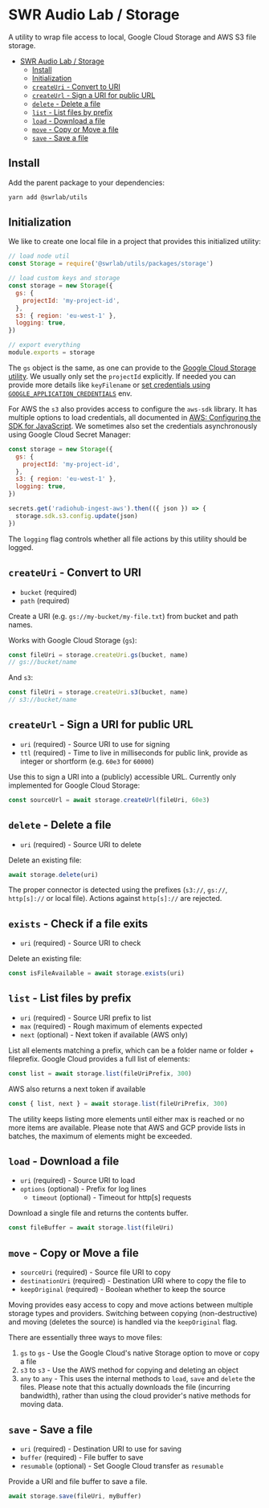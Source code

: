 # SWR Audio Lab / Storage

A utility to wrap file access to local, Google Cloud Storage and AWS S3 file storage.

- [SWR Audio Lab / Storage](#swr-audio-lab--storage)
  - [Install](#install)
  - [Initialization](#initialization)
  - [`createUri` - Convert to URI](#createuri---convert-to-uri)
  - [`createUrl` - Sign a URI for public URL](#createurl---sign-a-uri-for-public-url)
  - [`delete` - Delete a file](#delete---delete-a-file)
  - [`list` - List files by prefix](#list---list-files-by-prefix)
  - [`load` - Download a file](#load---download-a-file)
  - [`move` - Copy or Move a file](#move---copy-or-move-a-file)
  - [`save` - Save a file](#save---save-a-file)

## Install

Add the parent package to your dependencies:

```sh
yarn add @swrlab/utils
```

## Initialization

We like to create one local file in a project that provides this initialized utility:

```js
// load node util
const Storage = require('@swrlab/utils/packages/storage')

// load custom keys and storage
const storage = new Storage({
  gs: {
    projectId: 'my-project-id',
  },
  s3: { region: 'eu-west-1' },
  logging: true,
})

// export everything
module.exports = storage
```

The `gs` object is the same, as one can provide to the [Google Cloud Storage utility](https://googleapis.dev/nodejs/storage/latest/index.html). We usually only set the `projectId` explicitly. If needed you can provide more details like `keyFilename` or [set credentials using `GOOGLE_APPLICATION_CREDENTIALS`](https://cloud.google.com/docs/authentication/production#auth-cloud-implicit-nodejs) env.

For AWS the `s3` also provides access to configure the `aws-sdk` library. It has multiple options to load credentials, all documented in [AWS: Configuring the SDK for JavaScript](https://docs.aws.amazon.com/sdk-for-javascript/v2/developer-guide/configuring-the-jssdk.html). We sometimes also set the credentials asynchronously using Google Cloud Secret Manager:

```js
const storage = new Storage({
  gs: {
    projectId: 'my-project-id',
  },
  s3: { region: 'eu-west-1' },
  logging: true,
})

secrets.get('radiohub-ingest-aws').then(({ json }) => {
  storage.sdk.s3.config.update(json)
})
```

The `logging` flag controls whether all file actions by this utility should be logged.

## `createUri` - Convert to URI

- `bucket` (required)
- `path` (required)

Create a URI (e.g. `gs://my-bucket/my-file.txt`) from bucket and path names.

Works with Google Cloud Storage (`gs`):

```js
const fileUri = storage.createUri.gs(bucket, name)
// gs://bucket/name
```

And `s3`:

```js
const fileUri = storage.createUri.s3(bucket, name)
// s3://bucket/name
```

## `createUrl` - Sign a URI for public URL

- `uri` (required) - Source URI to use for signing
- `ttl` (required) - Time to live in milliseconds for public link, provide as integer or shortform (e.g. `60e3` for `60000`)

Use this to sign a URI into a (publicly) accessible URL. Currently only implemented for Google Cloud Storage:

```js
const sourceUrl = await storage.createUrl(fileUri, 60e3)
```

## `delete` - Delete a file

- `uri` (required) - Source URI to delete

Delete an existing file:

```js
await storage.delete(uri)
```

The proper connector is detected using the prefixes (`s3://`, `gs://`, `http[s]://` or local file). Actions against `http[s]://` are rejected.

## `exists` - Check if a file exits

- `uri` (required) - Source URI to check

Delete an existing file:

```js
const isFileAvailable = await storage.exists(uri)
```


## `list` - List files by prefix

- `uri` (required) - Source URI prefix to list
- `max` (required) - Rough maximum of elements expected
- `next` (optional) - Next token if available (AWS only)

List all elements matching a prefix, which can be a folder name or folder + fileprefix.
Google Cloud provides a full list of elements:

```js
const list = await storage.list(fileUriPrefix, 300)
```

AWS also returns a next token if available

```js
const { list, next } = await storage.list(fileUriPrefix, 300)
```

The utility keeps listing more elements until either max is reached or no more items are available. Please note that AWS and GCP provide lists in batches, the maximum of elements might be exceeded.

## `load` - Download a file

- `uri` (required) - Source URI to load
- `options` (optional) - Prefix for log lines
  - `timeout` (optional) - Timeout for http[s] requests

Download a single file and returns the contents buffer.

```js
const fileBuffer = await storage.list(fileUri)
```

## `move` - Copy or Move a file

- `sourceUri` (required) - Source file URI to copy
- `destinationUri` (required) - Destination URI where to copy the file to
- `keepOriginal` (required) - Boolean whether to keep the source

Moving provides easy access to copy and move actions between multiple storage types and providers. Switching between copying (non-destructive) and moving (deletes the source) is handled via the `keepOriginal` flag.

There are essentially three ways to move files:

1. `gs` to `gs` - Use the Google Cloud's native Storage option to move or copy a file
2. `s3` to `s3` - Use the AWS method for copying and deleting an object
3. `any` to `any` - This uses the internal methods to `load`, `save` and `delete` the files. Please note that this actually downloads the file (incurring bandwidth), rather than using the cloud provider's native methods for moving data.

## `save` - Save a file

- `uri` (required) - Destination URI to use for saving
- `buffer` (required) - File buffer to save
- `resumable` (optional) - Set Google Cloud transfer as `resumable`

Provide a URI and file buffer to save a file.

```js
await storage.save(fileUri, myBuffer)
```
